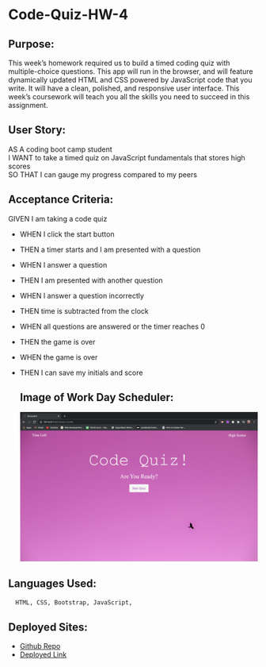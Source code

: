 # Code-Quiz-HW-4

## Purpose: 

This week’s homework required us to build a timed coding quiz with multiple-choice questions. This app will run in the browser, and will feature dynamically updated HTML and CSS powered by JavaScript code that you write. It will have a clean, polished, and responsive user interface. This week’s coursework will teach you all the skills you need to succeed in this assignment.

## User Story:

AS A coding boot camp student<br>
I WANT to take a timed quiz on JavaScript fundamentals that stores high scores<br>
SO THAT I can gauge my progress compared to my peers<br>


## Acceptance Criteria:

GIVEN I am taking a code quiz
* WHEN I click the start button
* THEN a timer starts and I am presented with a question
* WHEN I answer a question
* THEN I am presented with another question
* WHEN I answer a question incorrectly
* THEN time is subtracted from the clock
* WHEN all questions are answered or the timer reaches 0
* THEN the game is over
* WHEN the game is over
* THEN I can save my initials and score


  
  ## Image of Work Day Scheduler: 
  
  ![main page of the Code Quiz](image/code-quiz.png)
  
  
 ## Languages Used: 
  
      HTML, CSS, Bootstrap, JavaScript,  
      
 ## Deployed Sites:
* [Github Repo](https://github.com/natcarvajal/Code-Quiz-HW-4)
* [Deployed Link]()
